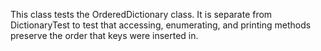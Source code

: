 This class tests the OrderedDictionary class. It is separate from DictionaryTest to test that accessing, enumerating, and printing methods preserve the order that keys were inserted in.